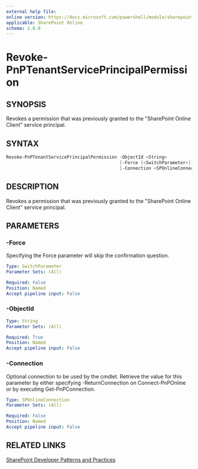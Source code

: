 ```yaml
---
external help file:
online version: https://docs.microsoft.com/powershell/module/sharepoint-pnp/revoke-pnptenantserviceprincipalpermission
applicable: SharePoint Online
schema: 2.0.0
---
```

# Revoke-PnPTenantServicePrincipalPermission

## SYNOPSIS
Revokes a permission that was previously granted to the "SharePoint Online Client" service principal.

## SYNTAX 

```powershell
Revoke-PnPTenantServicePrincipalPermission -ObjectId <String>
                                           [-Force [<SwitchParameter>]]
                                           [-Connection <SPOnlineConnection>]
```

## DESCRIPTION
Revokes a permission that was previously granted to the "SharePoint Online Client" service principal.

## PARAMETERS

### -Force
Specifying the Force parameter will skip the confirmation question.

```yaml
Type: SwitchParameter
Parameter Sets: (All)

Required: False
Position: Named
Accept pipeline input: False
```

### -ObjectId


```yaml
Type: String
Parameter Sets: (All)

Required: True
Position: Named
Accept pipeline input: False
```

### -Connection
Optional connection to be used by the cmdlet. Retrieve the value for this parameter by either specifying -ReturnConnection on Connect-PnPOnline or by executing Get-PnPConnection.

```yaml
Type: SPOnlineConnection
Parameter Sets: (All)

Required: False
Position: Named
Accept pipeline input: False
```

## RELATED LINKS

[SharePoint Developer Patterns and Practices](https://aka.ms/sppnp)